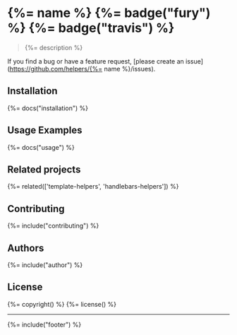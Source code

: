 # {%= name %} {%= badge("fury") %} {%= badge("travis") %}

> {%= description %}

If you find a bug or have a feature request, [please create an issue](https://github.com/helpers/{%= name %}/issues).

## Installation
{%= docs("installation") %}

## Usage Examples
{%= docs("usage") %}

## Related projects
{%= related(['template-helpers', 'handlebars-helpers']) %}

## Contributing
{%= include("contributing") %}

## Authors
{%= include("author") %}

## License
{%= copyright() %}
{%= license() %}

***

{%= include("footer") %}
